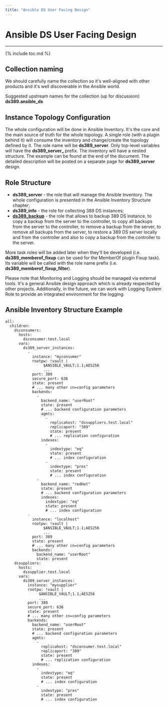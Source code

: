 ```yaml
---
title: "Ansible DS User Facing Design"
---
```


# Ansible DS User Facing Design
-----------------------

{% include toc.md %}


Collection naming
-------

We should carefully name the collection so it's well-aligned with other products and it's well discoverable in the Ansible world.

Suggested upstream names for the collection (up for discussion):
**ds389.ansible_ds**

Instance Topology Configuration
-------

The whole configuration will be done in Ansible Inventory. It's the core and the main source of truth for the whole topology.
A single role (with a plugin behind it) will consume the inventory and change/create the topology defined by it. The role name will be **ds389_server**. Only top-level variables will have the **ds389_server_** prefix. The inventory will have a nested structure. The example can be found at the end of the document.
The detailed description will be posted on a separate page for **ds389_server** design.

Role Structure
------------------------------

- **ds389_server** - the role that will manage the Ansible Inventory. The whole configuration is presented in the Ansible Inventory Structure chapter;
- **ds389_info** - the role for collecting 389 DS instances;
- **[ds389_backup](ansible-backup-role.html)** - the role that allows to backup 389 DS instance, to copy a backup from the server to the controller, to copy all backups from the server to the controller, to remove a backup from the server, to remove all backups from the server, to restore a 389 DS server locally and from the controller and also to copy a backup from the controller to the server.

More task roles will be added later when they'll be developed (i.e. **ds389_memberof_fixup** can be used for the MemberOf plugin Fixup task). Its variable will be called with the role name prefix (i.e. **ds389_memberof_fixup_filter**).

Please note that Monitoring and Logging should be managed via external tools. It's a general Ansible design approach which is already respected by other projects.
Additionally, in the future, we can work with Logging System Role to provide an integrated environment for the logging.

Ansible Inventory Structure Example
---------------------------

    all:
      children:
        dsconsumers:
          hosts:
            dsconsumer.test.local
          vars:
            ds389_server_instances:
              - 
                instance: "myconsumer"
                rootpw: !vault |
                     $ANSIBLE_VAULT;1.1;AES256
                     ...
                port: 389
                secure_port: 636
                state: present
                # ... many other cn=config parameters
                backends:
                  -
                    backend_name: "userRoot"
                    state: present
                    # ... backend configuration parameters
                    agmts:
                      -
                        replicahost: "dssuppliers.test.local"
                        replicaport: "389"
                        state: present
                        # ... replication configuration
                    indexes:
                      -
                        indextype: "eq"
                        state: present
                        # ... index configuration
                      -
                        indextype: "pres"
                        state: present
                        # ... index configuration
                  -
                    backend_name: "redHat"
                    state: present
                    # ... backend configuration parameters
                    indexes:
                      indextype: "eq"
                      state: present
                      # ... index configuration
              - 
                instance: "localhost"
                rootpw: !vault |
                     $ANSIBLE_VAULT;1.1;AES256
                     ...
                port: 389
                state: present
                # ... many other cn=config parameters
                backends:
                  backend_name: "userRoot"
                  state: present
        dssuppliers:
          hosts:
            dssupplier.test.local
          vars:
            ds389_server_instances:
              instance: "mysupplier"
              rootpw: !vault |
                   $ANSIBLE_VAULT;1.1;AES256
                   ...
              port: 389
              secure_port: 636
              state: present
              # ... many other cn=config parameters
              backends:
                backend_name: "userRoot"
                state: present
                # ... backend configuration parameters
                agmts:
                  -
                    replicahost: "dsconsumer.test.local"
                    replicaport: "389"
                    state: present
                    # ... replication configuration
                indexes:
                  -
                    indextype: "eq"
                    state: present
                    # ... index configuration
                  -
                    indextype: "pres"
                    state: present
                    # ... index configuration

